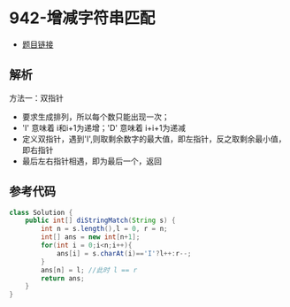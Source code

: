 # 942-增减字符串匹配

- [题目链接](https://leetcode.cn/problems/di-string-match/)

## 解析

方法一：双指针
- 要求生成排列，所以每个数只能出现一次；
- 'I' 意味着 i和i+1为递增；'D' 意味着 i+i+1为递减
- 定义双指针，遇到'I',则取剩余数字的最大值，即左指针，反之取剩余最小值，即右指针
- 最后左右指针相遇，即为最后一个，返回

## 参考代码
```Java
class Solution {
    public int[] diStringMatch(String s) {
        int n = s.length(),l = 0, r = n;
        int[] ans = new int[n+1];
        for(int i = 0;i<n;i++){
            ans[i] = s.charAt(i)=='I'?l++:r--;
        }
        ans[n] = l; //此时 l == r
        return ans;
    }
}
```
